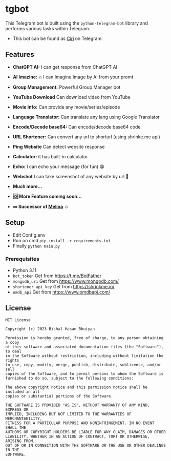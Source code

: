 # tgbot
This Telegram bot is built using the `python-telegram-bot` library and performs various tasks within Telegram.

- This bot can be found as [Ciri](https://t.me/MissCiri_bot) on Telegram.

## Features
- **ChatGPT AI:** I can get response from ChatGPT AI
- **AI Imazine:** 🔥 I can Imagine Image by AI from your promt
- **Group Management:** Powerful Group Manager bot
- **YouTube Download** Can download video from YouTube
- **Movie Info:** Can provide any movie/series/episode
- **Language Translator:** Can translate any lang using Google Translator
- **Encode/Decode base64:** Can encode/decode base64 code
- **URL Shortener:** Can convert any url to shorturl (using shrinke.me api)
- **Ping Website** Can detect website response
- **Calculator:** it has built-in calculator
- **Echo:** I can echo your message (for fun) 😁
- **Webshot** I can take screenshot of any website by url 📸
- **Much more...**

- **🆘 More Feature coming soon...**
- **∞ Successor of [Melina](https://t.me/YmlzaGFsbot) ☺**

## Setup
- Edit Config.env
- Run on cmd `pip install -r requirements.txt`
- Finally `python main.py`

### Prerequisites
- Python 3.11
- `bot_token` Get from https://t.me/BotFather
- `mongodb_uri` Get from https://www.mongodb.com/
- `shortener_api_key` Get from https://shrinkme.io/
- `omdb_api` Get from https://www.omdbapi.com/

## License
```
MIT License

Copyright (c) 2023 Bishal Hasan Bhuiyan

Permission is hereby granted, free of charge, to any person obtaining a copy
of this software and associated documentation files (the "Software"), to deal
in the Software without restriction, including without limitation the rights
to use, copy, modify, merge, publish, distribute, sublicense, and/or sell
copies of the Software, and to permit persons to whom the Software is
furnished to do so, subject to the following conditions:

The above copyright notice and this permission notice shall be included in all
copies or substantial portions of the Software.

THE SOFTWARE IS PROVIDED "AS IS", WITHOUT WARRANTY OF ANY KIND, EXPRESS OR
IMPLIED, INCLUDING BUT NOT LIMITED TO THE WARRANTIES OF MERCHANTABILITY,
FITNESS FOR A PARTICULAR PURPOSE AND NONINFRINGEMENT. IN NO EVENT SHALL THE
AUTHORS OR COPYRIGHT HOLDERS BE LIABLE FOR ANY CLAIM, DAMAGES OR OTHER
LIABILITY, WHETHER IN AN ACTION OF CONTRACT, TORT OR OTHERWISE, ARISING FROM,
OUT OF OR IN CONNECTION WITH THE SOFTWARE OR THE USE OR OTHER DEALINGS IN THE
SOFTWARE.

```